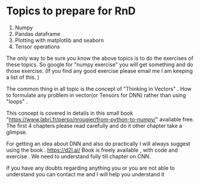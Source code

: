 # Topics to prepare for RnD

1. Numpy
2. Pandas dataframe
3. Plotting with matplotlib and seaborn
4. Tensor operations

The only way to be sure you know the above topics is to do the exercises of these topics. So google for "numpy exercise" you will get something and do those exercise. (If you find any good exercise please email me I am keeping a list of this. )

The common thing in all topic is the concept of "Thinking in Vectors" . How to formulate any problem in vector(or Tensors for DNN) rather than using "loops" .

This concept is covered in details in this small book "https://www.labri.fr/perso/nrougier/from-python-to-numpy/" available free. The first 4 chapters please read carefully and do it  other chapter take a glimpse.

For getting an idea about DNN and also do practically I will always suggest using the book . https://d2l.ai/
Book is freely available , with code and exercise . We need to understand fully till chapter on CNN.

If you have any doubts regarding anything you or you are not able to understand you can contact me and I will help you understand it
